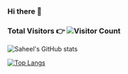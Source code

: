 ### Hi there 👋

### <p>Total Visitors 👉 ![Visitor Count](https://profile-counter.glitch.me/{saheelraut}/count.svg)</p>



![Saheel's GitHub stats](https://github-readme-stats.vercel.app/api?username=saheelraut&show_icons=true&theme=dark&count_private=true&show_icons=true)

[![Top Langs](https://github-readme-stats.vercel.app/api/top-langs/?username=saheelraut&langs_count=10&count_private=true?hide=C,C++)](https://github.com/anuraghazra/github-readme-stats)





